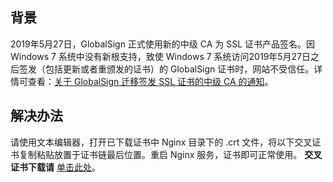 ## 背景
2019年5月27日，GlobalSign 正式使用新的中级 CA 为 SSL 证书产品签名。因 Windows 7 系统中没有新根支持，致使 Windows 7 系统访问2019年5月27日之后签发（包括更新或者重颁发的证书）的 GlobalSign 证书时，网站不受信任。详情可查看：[关于 GlobalSign 迁移签发 SSL 证书的中级 CA 的通知](https://www.globalsign.cn/news/1081.shtml)。

## 解决办法
请使用文本编辑器，打开已下载证书中 Nginx 目录下的 .crt 文件，将以下交叉证书复制粘贴放置于证书链最后位置。重启 Nginx 服务，证书即可正常使用。
**交叉证书下载请** [单击此处](https://da.do/t6za)。
